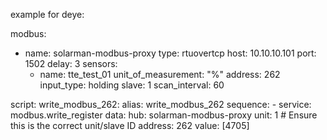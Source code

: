 example for deye:

modbus:
  - name: solarman-modbus-proxy
    type: rtuovertcp
    host: 10.10.10.101
    port: 1502
    delay: 3
    sensors:
      - name: tte_test_01
        unit_of_measurement: "%"
        address: 262
        input_type: holding
        slave: 1
        scan_interval: 60
        
script:
  write_modbus_262:
    alias: write_modbus_262
    sequence:
      - service: modbus.write_register
        data:
          hub: solarman-modbus-proxy
          unit: 1  # Ensure this is the correct unit/slave ID
          address: 262
          value: [4705]
